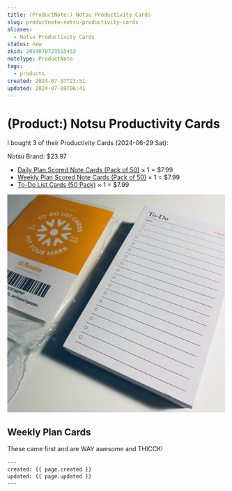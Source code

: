 ```yaml
---
title: (ProductNote:) Notsu Productivity Cards
slug: productnote-notsu-productivity-cards
aliases:
  - Notsu Productivity Cards
status: new
zkid: 2024070723515453
noteType: ProductNote
tags:
  - products
created: 2024-07-07T23:51
updated: 2024-07-09T06:41
---
```


# (Product:) Notsu Productivity Cards

I bought 3 of their Productivity Cards (2024-06-29 Sat):

Notsu Brand: $23.97

- [Daily Plan Scored Note Cards (Pack of 50)](https://notsubrand.com/products/daily-plan-scored-note-cards-pack-of-50) × 1 = $7.99
- [Weekly Plan Scored Note Cards (Pack of 50)](https://notsubrand.com/products/weekly-plan-scored-note-cards-pack-of-50) × 1 = $7.99
- [To-Do List Cards (50 Pack)](https://notsubrand.com/products/to-do-list-scored-note-cards-pack-of-50) × 1 = $7.99 

<img src="images/Notsu_TodoCards.jpeg" width="500" />

## Weekly Plan Cards

These came first and are WAY awesome and THICCK!


```
---
created: {{ page.created }}
updated: {{ page.updated }}
---
```
